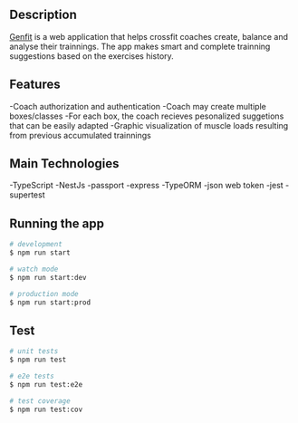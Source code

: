 ## Description

[Genfit](https://genfit-front.onrender.com/) is a web application that helps crossfit coaches create, balance and analyse their trainnings. The app makes smart and complete trainning suggestions based on the exercises history.

## Features

-Coach authorization and authentication
-Coach may create multiple boxes/classes
-For each box, the coach recieves pesonalized suggetions that can be easily adapted
-Graphic visualization of muscle loads resulting from previous accumulated trainnings

## Main Technologies

-TypeScript
-NestJs
-passport
-express
-TypeORM
-json web token
-jest
-supertest

## Running the app

```bash
# development
$ npm run start

# watch mode
$ npm run start:dev

# production mode
$ npm run start:prod
```

## Test

```bash
# unit tests
$ npm run test

# e2e tests
$ npm run test:e2e

# test coverage
$ npm run test:cov
```
